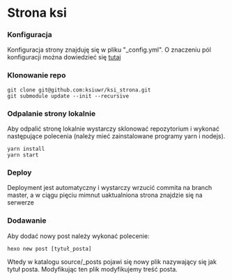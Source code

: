 # Strona ksi

### Konfiguracja

Konfiguracja strony znajduję się w pliku "\_config.yml". O znaczeniu pól konfiguracji można dowiedzieć się [tutaj](https://hexo.io/docs/configuration.html)

### Klonowanie repo

~~~
git clone git@github.com:ksiuwr/ksi_strona.git
git submodule update --init --recursive
~~~

### Odpalanie strony lokalnie

Aby odpalić stronę lokalnie wystarczy sklonować repozytorium i wykonać następujące polecenia (należy mieć zainstalowane programy yarn i nodejs).

~~~
yarn install
yarn start
~~~

### Deploy

Deployment jest automatyczny i wystarczy wrzucić commita na branch master, a w ciągu pięciu mimnut uaktualniona strona znajdzie się na serwerze

### Dodawanie 

Aby dodać nowy post należy wykonać polecenie:

~~~
hexo new post [tytuł_posta]
~~~

Wtedy w katalogu source/\_posts pojawi się nowy plik nazywający się jak tytuł posta. Modyfikując ten plik modyfikujemy treść posta.
